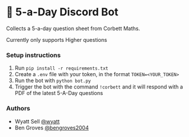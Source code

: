 # 📐 5-a-Day Discord Bot
Collects a 5-a-day question sheet from Corbett Maths.

Currently only supports Higher questions

### Setup instructions
1. Run `pip install -r requirements.txt`
2. Create a `.env` file with your token, in the format `TOKEN=<YOUR_TOKEN>`
3. Run the bot with `python bot.py`
4. Trigger the bot with the command `!corbett` and it will respond with a PDF of the latest 5-A-Day questions

### Authors
- Wyatt Sell [@wyatt](https://github.com/wyatt)
- Ben Groves [@bengroves2004](https://github.com/bengroves2004)
